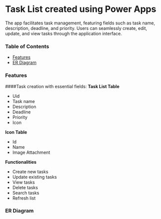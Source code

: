 # Task List created using Power Apps
The app facilitates task management, featuring fields such as task name, description, deadline, and priority. Users can seamlessly create, edit, update, and view tasks through the application interface.

### Table of Contents
* [Features](features)
* [ER Diagram](er-diagram)

### Features
####Task creation with essential fields:
**Task List Table**
  - Uid
  - Task name
  - Description
  - Deadline
  - Priority
  - Icon
  
**Icon Table**
  - Id
  - Name
  - Image Attachment
  
**Functionalities**
  - Create new tasks
  - Update existing tasks
  - View tasks
  - Delete tasks
  - Search tasks
  - Refresh list

### ER Diagram

